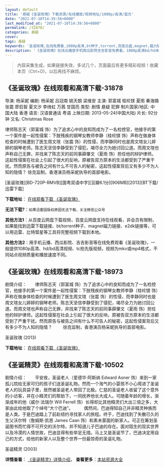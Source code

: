 ```yaml
---
layout: default
title: '悬疑《圣诞玫瑰》下载资源/在线播放/视频地址/1080p/高清/蓝光'
date: "2021-07-10T14:39:56+0800"
last_modified_at: "2021-07-10T14:39:56+0800"
permalink: /31878/
categories: 悬疑
cover:
tags: 悬疑
keywords: '圣诞玫瑰,在线免费看,1080p高清,bt种子,torrent,百度云盘,magnet,磁力链,迅雷下载资源'
description: '《圣诞玫瑰》在线云播放手机西瓜影院吉吉影音免费看，1080p高清bd/hd未删减完整版和tc抢先枪版，mkv/mp4格式，附带bt/torrent种子、magnet/磁力链、百度云盘、网盘资源迅雷下载链接'
---
```


>内容采集生成，如果链接失效，多试几个，页面最后有更多精彩视频！收藏本页（Ctrl+D)，以后再找不麻烦。


## 《圣诞玫瑰》在线观看和高清下载-31878

导演: 杨采妮 编剧: 杨采妮 吕冠南 姚天朗 梁维安 主演: 郭富城 桂纶镁 夏雨 秦海璐 张震 廖启智 夏文汐 李绮虹 万茜 甘国亮 类型: 剧情 悬疑 犯罪 制片国家/地区: 中国大陆 香港 语言: 汉语普通话 粤语 上映日期: 2013-05-24(中国大陆) 片长: 92分钟 又名: Christmas Rose

律师陈志天（郭富城 饰）为了追求心中的良知而成为了一名检控官，他接手的第一个案件是一起性侵案：下肢残疾的钢琴女教师李静（桂纶镁 饰）声称在做身体检查的时候遭到了医生周文瑄（张震 饰）的性侵，而李静同时也是周文瑄女儿婷婷的钢琴老师。陈志天坚信李静受到了侵犯，竭尽全力为她讨回公道。而周文瑄也声称自己无罪，并找来了陈志天的前同事薛肇文（夏雨 饰）担任他的辩护律师。这起性侵案在社会上引起了很大的反响，原被告双方原本的生活都受到了严重干扰。然而原告与被告之间有什么不可告人的秘密，这起性侵案背后又有多少不为人知的隐情？ 徐克监制，香港演员杨采妮执导的首部电影。


[圣诞玫瑰][BD-720P-RMVB][国粤双语中字][豆瓣6.1分][906MB][2013][BT下载/迅雷下载]

**下载地址**： [在线观看下载 《圣诞玫瑰》](https://www.btdx8.com/torrent/christmas_rose_2013.html) 


**无法下载?**：`如果迅雷因版权原因无法下载，关注微信公众号 `

**其他方法1**：从百度云网盘下载视频，百度云网盘支持在线观看，非会员有限制，如果能找到迅雷下载链接、bt/torrent种子、magnet磁力链接、e2dk链接等，可以用迅雷、比特彗星等工具将完整视频下载到本地。

**其他方法2**：用手机云播、西瓜影院、吉吉影音等在线免费观看《圣诞玫瑰》，一般提供1080p高清、hd/bd高清视频、tc抢先版视频，视频为mkv或mp4格式，不同站点视频质量和播放速度不同。


## 《圣诞玫瑰》在线观看和高清下载-18973

剧情介绍：　　律师陈志天（郭富城 饰）为了追求心中的良知而成为了一名检控官，他接手的第一个案件是一起性侵案：下肢残疾的钢琴女教师李静（桂纶镁 饰）声称在做身体检查的时候遭到了医生周文瑄（张震 饰）的性侵，而李静同时也是周文瑄女儿婷婷的钢琴老师。陈志天坚信李静受到了侵犯，竭尽全力为她讨回公道。而周文瑄也声称自己无罪，并找来了陈志天的前同事薛肇文（夏雨 饰）担任他的辩护律师。这起性侵案在社会上引起了很大的反响，原被告双方原本的生活都受到了严重干扰。然而原告与被告之间有什么不可告人的秘密，这起性侵案背后又有多少不为人知的隐情？  　　徐克监制，香港演员杨采妮执导的首部电影。


圣诞玫瑰 (2013)

**下载地址**： [在线观看下载 《圣诞玫瑰》](https://www.btbtdy.me/btdy/dy2613.html) 


## 《圣诞精灵》在线观看和高清下载-10502

剧情介绍：　　平安夜，圣诞老人（爱德华·阿斯纳 Edward Asner 饰）来到一家孤儿院给无家可归的孩子们送圣诞礼物。然而一个淘气的小婴孩不小心爬进了圣诞老人的玩具袋子里，居然被圣诞老人带回了北极。仁慈的圣诞老人收留了这个意外的小访客，并在小精灵们的帮助下，一同抚养他长大成人。可随着年龄的增长，渐渐成年的他（威尔·法瑞尔 Will Ferrell 饰）长得却比其他精灵们大出三倍之多，大家由此给他取了个绰号“大个巴迪”。  　　偶然间，巴迪得知自己并非精灵种族而是人类。于是巴迪踏上了前赴纽约寻找家人的旅程。终于，巴迪找到了失散已久的生父沃尔特（詹姆斯·凯恩 James Caan 饰）和素未蒙面的新家人。可正在筹划圣诞图书而忙得不可开交的沃尔特，并不知道儿子巴迪的存在。面对陌生的现实世界以及冷漠的人情世故，巴迪显得有些举足无措。马上又是圣诞节了，巴迪决定用自己的方式，给他的新家人以及整个世界一份最惊奇的圣诞礼物。


圣诞精灵 (2003)

**详情查看**： [《圣诞精灵》详情介绍](/movie/10502/)， **查看更多**：[本站资源大全](/movie/t/all/)

